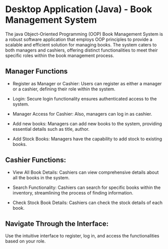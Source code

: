 
# Desktop Application (Java) - Book Management System 

The java Object-Oriented Programming (OOP) Book Management System is a robust software application that employs OOP principles to provide a scalable and efficient solution for managing books. The system caters to both managers and cashiers, offering distinct functionalities to meet their specific roles within the book management process.

## Manager Functions

- Register as Manager or Cashier: Users can register as either a manager or a cashier, defining their role within the system.

- Login: Secure login functionality ensures authenticated access to the system.

- Manager Access for Cashier: Also, managers can log in as cashier.

- Add new books: Managers can add new books to the system, providing essential details such as title, author.

- Add Stock Books: Managers have the capability to add stock to existing books.

## Cashier Functions:
-  View All Book Details: Cashiers can view comprehensive details about all the books in the system.

- Search Functionality: Cashiers can search for specific books within the inventory, streamlining the process of finding information.

- Check Stock Book Details: Cashiers can check the stock details of each book.

## Navigate Through the Interface:

Use the intuitive interface to register, log in, and access the functionalities based on your role.

